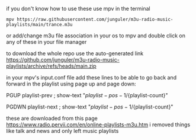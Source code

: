 <p>if you don't know how to use these use mpv in the terminal</p>
<code>mpv https://raw.githubusercontent.com/junguler/m3u-radio-music-playlists/main/trance.m3u</code>
<p>or add/change m3u file association in your os to mpv and double click on any of these in your file manager</p>

to download the whole repo use the auto-generated link https://github.com/junguler/m3u-radio-music-playlists/archive/refs/heads/main.zip

in your mpv's input.conf file add these lines to be able to go back and forward in the playlist using page up and page down:

PGUP playlist-prev ; show-text "${playlist-pos-1}/${playlist-count}"

PGDWN playlist-next ; show-text "${playlist-pos-1}/${playlist-count}"

these are downloaded from this page https://www.radio.pervii.com/en/online-playlists-m3u.htm i removed things like talk and news and only left music playlists
